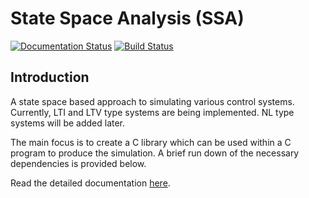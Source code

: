 # State Space Analysis (SSA)

[![Documentation Status](https://readthedocs.org/projects/ssa/badge/?version=latest)](https://ssa.readthedocs.io/en/latest/?badge=latest)
[![Build Status](https://travis-ci.com/Suryarpan/control-system.svg?branch=master)](https://travis-ci.com/Suryarpan/control-system)

## Introduction

A state space based approach to simulating various control systems. Currently, LTI and LTV type systems are being implemented. NL type systems will be added later.

The main focus is to create a C library which can be used within a C program to produce the simulation. A brief run down of the necessary dependencies is provided below.

Read the detailed documentation [here](https://ssa.readthedocs.io/).
